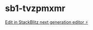 # sb1-tvzpmxmr

[Edit in StackBlitz next generation editor ⚡️](https://stackblitz.com/~/github.com/dayWeeks/sb1-tvzpmxmr)
